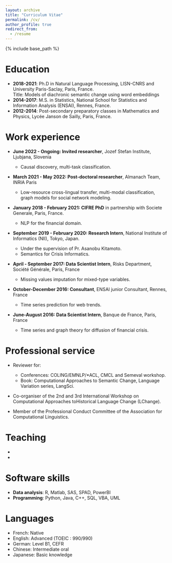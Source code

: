 ```yaml
---
layout: archive
title: "Curriculum Vitae"
permalink: /cv/
author_profile: true
redirect_from:
  - /resume
---
```


{% include base_path %}

Education
======
* **2018-2021**: Ph.D in Natural Language Processing, LISN-CNRS and University Paris-Saclay, Paris, France. 
<br> Title:  Models of diachronic semantic change using word embeddings
* **2014-2017**: M.S. in Statistics, National School for Statistics and Information Analysis (ENSAI), Rennes, France. 
* **2012-2014**: Post-secondary preparatory classes in Mathematics and Physics, Lycée Janson de Sailly, Paris, France. 


Work experience
======
* **June 2022 - Ongoing: Invited researcher**, Jozef Stefan Institute, Ljubjana, Slovenia
  * Causal discovery, multi-task classification.

* **March 2021 - May 2022: Post-doctoral researcher**, Almanach Team, INRIA Paris
  * Low-resource cross-lingual transfer, multi-modal classification, graph models for social network modeling.

* **January 2018 - February 2021: CIFRE PhD** in partnership with Societe Generale, Paris, France.
  * NLP for the financial domain.

* **September 2019 - February 2020: Research Intern**, National Institute of Informatics (NII), Tokyo, Japan.
  * Under the supervision of Pr. Asanobu Kitamoto.
  * Semantics for Crisis Informatics.

* **April - September 2017: Data Scientist Intern**, Risks Department, Société Générale, Paris, France
  * Missing values imputation for mixed-type variables.

* **October-December 2016: Consultant**, ENSAI junior Consultant, Rennes, France
  * Time series prediction for web trends.

* **June-August 2016: Data Scientist Intern**, Banque de France, Paris, France
  * Time series and graph theory for diffusion of financial crisis.

Professional service
======
* Reviewer for:
  * Conferences: COLING/EMNLP/*ACL, CMCL and Semeval workshop.
  * Book: Computational Approaches to Semantic Change, Language Variation series, LangSci.

* Co-organiser of the 2nd and 3rd International Workshop on Computational Approaches toHistorical Language Change (LChange).

* Member of the Professional Conduct Committee of the Association for Computational Linguistics.

Teaching
======
* 
* 

Software skills
======
* **Data analysis**: R, Matlab, SAS, SPAD, PowerBI
* **Programming**: Python, Java, C++, SQL, VBA, UML

Languages
======
* French: Native
* English: Advanced (TOEIC : 990/990)
* German:  Level B1, CEFR
* Chinese: Intermediate oral
* Japanese: Basic knowledge 




